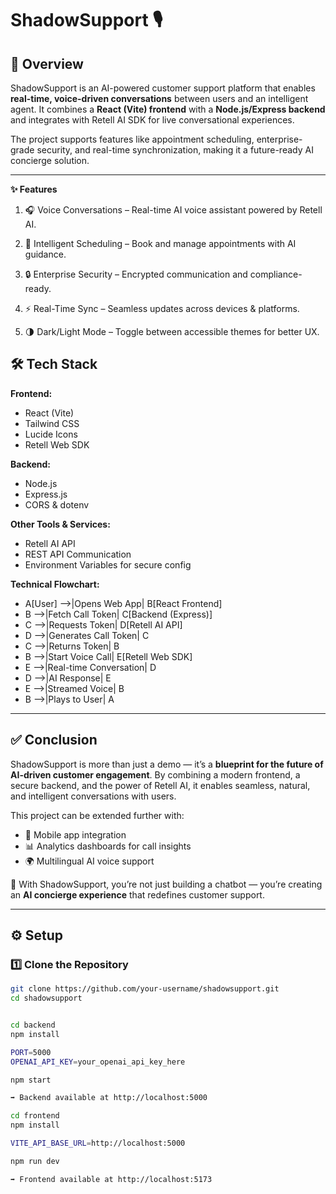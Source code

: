 # ShadowSupport 🎙️  

## 📖 Overview  
ShadowSupport is an AI-powered customer support platform that enables **real-time, voice-driven conversations** between users and an intelligent agent. It combines a **React (Vite) frontend** with a **Node.js/Express backend** and integrates with Retell AI SDK for live conversational experiences.  

The project supports features like appointment scheduling, enterprise-grade security, and real-time synchronization, making it a future-ready AI concierge solution.  

---

**✨ Features**

1. 🎧 Voice Conversations – Real-time AI voice assistant powered by Retell AI.

2. 📅 Intelligent Scheduling – Book and manage appointments with AI guidance.

3. 🔒 Enterprise Security – Encrypted communication and compliance-ready.

4. ⚡ Real-Time Sync – Seamless updates across devices & platforms.

5. 🌗 Dark/Light Mode – Toggle between accessible themes for better UX.

## 🛠️ Tech Stack  
**Frontend:**  
- React (Vite)  
- Tailwind CSS  
- Lucide Icons  
- Retell Web SDK  

**Backend:**  
- Node.js  
- Express.js  
- CORS & dotenv  

**Other Tools & Services:**  
- Retell AI API  
- REST API Communication  
- Environment Variables for secure config  

**Technical Flowchart:**
  - A[User] -->|Opens Web App| B[React Frontend]
  - B -->|Fetch Call Token| C[Backend (Express)]
  - C -->|Requests Token| D[Retell AI API]
  - D -->|Generates Call Token| C
  - C -->|Returns Token| B
  - B -->|Start Voice Call| E[Retell Web SDK]
  - E -->|Real-time Conversation| D
  - D -->|AI Response| E
  - E -->|Streamed Voice| B
  - B -->|Plays to User| A
---

## ✅ Conclusion  
ShadowSupport is more than just a demo — it’s a **blueprint for the future of AI-driven customer engagement**. By combining a modern frontend, a secure backend, and the power of Retell AI, it enables seamless, natural, and intelligent conversations with users.  

This project can be extended further with:  
- 📱 Mobile app integration  
- 📊 Analytics dashboards for call insights  
- 🌍 Multilingual AI voice support  

🚀 With ShadowSupport, you’re not just building a chatbot — you’re creating an **AI concierge experience** that redefines customer support.  

--- 

## ⚙️ Setup  

### 1️⃣ Clone the Repository  
```bash
git clone https://github.com/your-username/shadowsupport.git
cd shadowsupport


cd backend
npm install

PORT=5000
OPENAI_API_KEY=your_openai_api_key_here

npm start

➡️ Backend available at http://localhost:5000

cd frontend
npm install

VITE_API_BASE_URL=http://localhost:5000

npm run dev

➡️ Frontend available at http://localhost:5173
